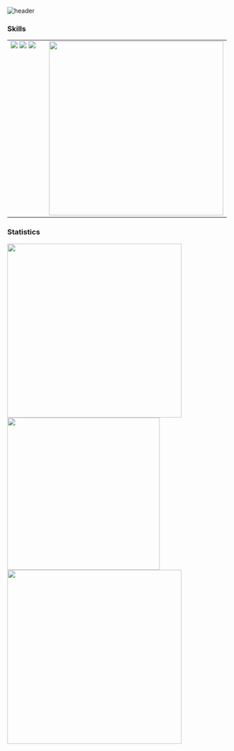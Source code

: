 ![header](https://capsule-render.vercel.app/api?type=waving&height=300&text=RoadToGOTY%20&desc=Jong%20Geun%20Oh&color=auto)

### Skills

<table>
    <tr>
        <td style="vertical-align: top; padding-right: 20px;" width="400">
            <div>
                <img src="https://img.shields.io/badge/C++-00599C?style=flat-square&logo=cplusplus&logoColor=white"/>
                <img src="https://img.shields.io/badge/C-A8B9CC?style=flat-square&logo=c&logoColor=white"/>
                <img src="https://img.shields.io/badge/Unreal5-0E1128?style=flat-square&logo=unrealengine&logoColor=white"/>
            </div>
        </td>
        <td width="400">
            <img src="https://github.com/user-attachments/assets/cc3d8038-97c4-4e67-921d-6d19754fecae" width="400"/>
        </td>
    </tr>
</table>











### Statistics
<div>    
    <a href="https://github.com/anuraghazra/github-readme-stats">
        <img src="https://github-readme-stats.vercel.app/api?username=johnnyoh555&show_icons=true&theme=radical" width="400"/>
    </a>
    <a href="https://solved.ac/johnny55">
        <img src="http://mazassumnida.wtf/api/v2/generate_badge?boj=johnny55" width="350"/>
    </a>
</div>
<a href="https://github.com/anuraghazra/github-readme-stats">
    <img src="https://github-readme-stats.vercel.app/api/top-langs/?username=johnnyoh555&layout=compact" width="400"/>
</a>

